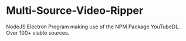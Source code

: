 # Multi-Source-Video-Ripper
NodeJS Electron Program making use of the NPM Package YouTubeDL. Over 100+ viable sources.

